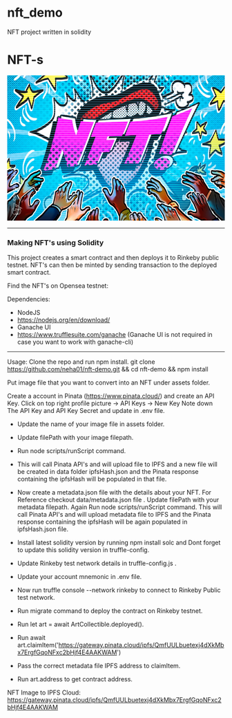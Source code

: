 # nft_demo
NFT project written in solidity 


# NFT-s
![An Image of NFT's](nft_logo.jpg)

--------------------------
### Making NFT's using Solidity

This project creates a smart contract and then deploys it to Rinkeby public testnet. NFT's can then be minted by sending transaction to the deployed smart contract.

Find the NFT's on Opensea testnet:


Dependencies:
* NodeJS
* https://nodejs.org/en/download/
* Ganache UI
* https://www.trufflesuite.com/ganache
(Ganache UI is not required in case you want to work with ganache-cli)
--------------------------
Usage:
Clone the repo and run npm install.
git clone https://github.com/neha01/nft-demo.git && cd nft-demo && npm install

Put image file that you want to convert into an NFT under assets folder.

Create a account in Pinata (https://www.pinata.cloud/) and create an API Key.
Click on top right profile picture -> API Keys -> New Key
Note down The API Key and API Key Secret and update in .env file.

* Update the name of your image file in assets folder.
* Update filePath with your image filepath.
* Run node scripts/runScript command.
* This will call Pinata API's and will upload file to IPFS and a new file will be created in data folder ipfsHash.json and the Pinata response containing the ipfsHash will be populated in that file.

* Now create a metadata.json file with the details about your NFT. For Reference checkout data/metadata.json file . Update filePath with your metadata filepath. Again Run node scripts/runScript command. This will call Pinata API's and will upload metadata file to IPFS and the Pinata response containing the ipfsHash will be again populated in ipfsHash.json file.

* Install latest solidity version by running npm install solc and Dont forget to update this solidity version in truffle-config.

* Update Rinkeby test network details in truffle-config.js .
* Update your account mnemonic in .env file.
* Now run truffle console --network rinkeby to connect to Rinkeby Public test network.
* Run migrate command to deploy the contract on Rinkeby testnet.
* Run let art = await ArtCollectible.deployed().
* Run await art.claimItem('https://gateway.pinata.cloud/ipfs/QmfUULbuetexj4dXkMbx7ErgfGqoNFxc2bHjf4E4AAKWAM')
* Pass the correct metadata file IPFS address to claimItem.
* Run art.address to get contract address.

NFT Image to IPFS Cloud: https://gateway.pinata.cloud/ipfs/QmfUULbuetexj4dXkMbx7ErgfGqoNFxc2bHjf4E4AAKWAM

